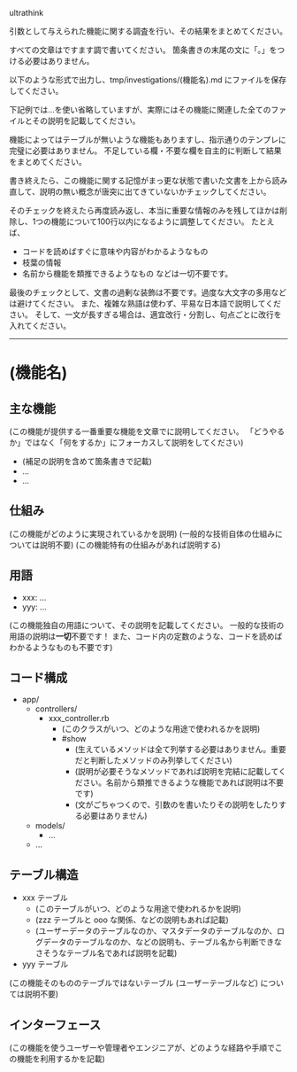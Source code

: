 ultrathink

引数として与えられた機能に関する調査を行い、その結果をまとめてください。

すべての文章はですます調で書いてください。
箇条書きの末尾の文に「。」をつける必要はありません。

以下のような形式で出力し、tmp/investigations/(機能名).md にファイルを保存してください。

下記例では...を使い省略していますが、実際にはその機能に関連した全てのファイルとその説明を記載してください。

機能によってはテーブルが無いような機能もありますし、指示通りのテンプレに完璧に必要はありません。
不足している欄・不要な欄を自主的に判断して結果をまとめてください。

書き終えたら、この機能に関する記憶がまっ更な状態で書いた文書を上から読み直して、説明の無い概念が唐突に出てきていないかチェックしてください。

そのチェックを終えたら再度読み返し、本当に重要な情報のみを残してほかは削除し、1つの機能について100行以内になるように調整してください。
たとえば、
- コードを読めばすぐに意味や内容がわかるようなもの
- 枝葉の情報
- 名前から機能を類推できるようなもの
などは一切不要です。

最後のチェックとして、文書の過剰な装飾は不要です。過度な大文字の多用などは避けてください。
また、複雑な熟語は使わず、平易な日本語で説明してください。
そして、一文が長すぎる場合は、適宜改行・分割し、句点ごとに改行を入れてください。

---

# (機能名)

## 主な機能
(この機能が提供する一番重要な機能を文章でに説明してください。
「どうやるか」ではなく「何をするか」にフォーカスして説明をしてください)

- (補足の説明を含めて箇条書きで記載)
- ...
- ...

## 仕組み
(この機能がどのように実現されているかを説明)
(一般的な技術自体の仕組みについては説明不要)
(この機能特有の仕組みがあれば説明する)

## 用語
- xxx: ...
- yyy: ...

(この機能独自の用語について、その説明を記載してください。
一般的な技術の用語の説明は**一切**不要です！
また、コード内の定数のような、コードを読めばわかるようなものも不要です)

## コード構成

- app/
  - controllers/
    - xxx_controller.rb
      - (このクラスがいつ、どのような用途で使われるかを説明)
      - #show
        - (生えているメソッドは全て列挙する必要はありません。重要だと判断したメソッドのみ列挙してください)
        - (説明が必要そうなメソッドであれば説明を完結に記載してください。名前から類推できるような機能であれば説明は不要です)
        - (文がごちゃつくので、引数のを書いたりその説明をしたりする必要はありません)
  - models/
    - ...
  - ...

## テーブル構造
- xxx テーブル
  - (このテーブルがいつ、どのような用途で使われるかを説明)
  - (zzz テーブルと ooo な関係、などの説明もあれば記載)
  - (ユーザーデータのテーブルなのか、マスタデータのテーブルなのか、ログデータのテーブルなのか、などの説明も、テーブル名から判断できなさそうなテーブル名であれば説明を記載)
- yyy テーブル

(この機能そのもののテーブルではないテーブル (ユーザーテーブルなど) については説明不要)

## インターフェース
(この機能を使うユーザーや管理者やエンジニアが、どのような経路や手順でこの機能を利用するかを記載)



